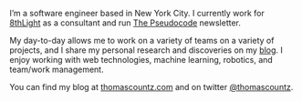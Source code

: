 I’m a software engineer based in New York City. I currently work for [8thLight](https://8thlight.com) as a consultant and run [The Pseudocode](https://thepseudocode.com) newsletter.

My day-to-day allows me to work on a variety of teams on a variety of projects, and I share my personal research and discoveries on my [blog](https://thomascountz.com). I enjoy working with web technologies, machine learning, robotics, and team/work management.

You can find my blog at [thomascountz.com](https://thomascountz.com) and on twitter [@thomascountz](https://thomascountz.com).
